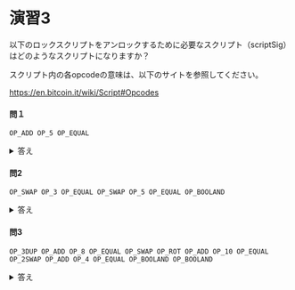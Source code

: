 # 演習3

以下のロックスクリプトをアンロックするために必要なスクリプト（scriptSig）はどのようなスクリプトになりますか？

スクリプト内の各opcodeの意味は、以下のサイトを参照してください。

https://en.bitcoin.it/wiki/Script#Opcodes

#### 問１

```
OP_ADD OP_5 OP_EQUAL
```

<details>
<summary>答え</summary>

```
OP_1 OP_4
```

など、足して5になる2つの数値。
</details>

#### 問2

```
OP_SWAP OP_3 OP_EQUAL OP_SWAP OP_5 OP_EQUAL OP_BOOLAND
```

<details>
<summary>答え</summary>

```
OP_3 OP_5
```
</details>

#### 問3

```
OP_3DUP OP_ADD OP_8 OP_EQUAL OP_SWAP OP_ROT OP_ADD OP_10 OP_EQUAL OP_2SWAP OP_ADD OP_4 OP_EQUAL OP_BOOLAND OP_BOOLAND
```

<details>
<summary>答え</summary>

```
OP_3 OP_1 OP_7
```
</details>